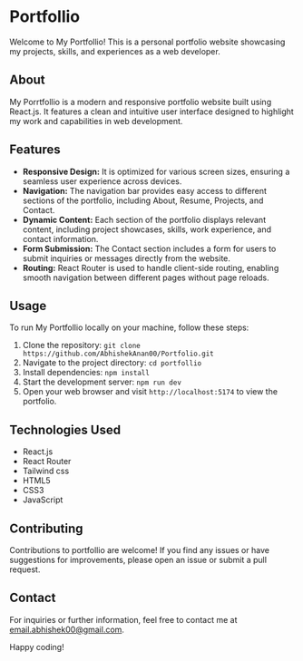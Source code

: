 # Portfollio

Welcome to My Portfollio! This is a personal portfolio website showcasing my projects, skills, and experiences as a web developer.

## About

My Porrtfollio is a modern and responsive portfolio website built using React.js. It features a clean and intuitive user interface designed to highlight my work and capabilities in web development.

## Features

- **Responsive Design:** It is optimized for various screen sizes, ensuring a seamless user experience across devices.
- **Navigation:** The navigation bar provides easy access to different sections of the portfolio, including About, Resume, Projects, and Contact.
- **Dynamic Content:** Each section of the portfolio displays relevant content, including project showcases, skills, work experience, and contact information.
- **Form Submission:** The Contact section includes a form for users to submit inquiries or messages directly from the website.
- **Routing:** React Router is used to handle client-side routing, enabling smooth navigation between different pages without page reloads.

## Usage

To run My Portfollio locally on your machine, follow these steps:

1. Clone the repository: `git clone https://github.com/AbhishekAnan00/Portfolio.git`
2. Navigate to the project directory: `cd portfollio`
3. Install dependencies: `npm install`
4. Start the development server: `npm run dev`
5. Open your web browser and visit `http://localhost:5174` to view the portfolio.

## Technologies Used

- React.js
- React Router
- Tailwind css
- HTML5
- CSS3
- JavaScript

## Contributing

Contributions to portfollio are welcome! If you find any issues or have suggestions for improvements, please open an issue or submit a pull request.

## Contact

For inquiries or further information, feel free to contact me at email.abhishek00@gmail.com.

Happy coding!

